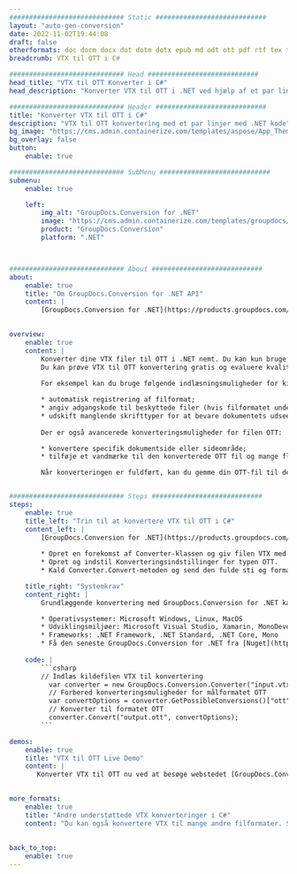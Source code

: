 ```yaml
---
############################# Static ############################
layout: "auto-gen-conversion"
date: 2022-11-02T19:44:08
draft: false
otherformats: doc docm docx dot dotm dotx epub md odt ott pdf rtf tex txt vdx vsdm vsdx vssm vssx vstm vstx vsx vtx xps
breadcrumb: VTX til OTT i C#

############################# Head ############################
head_title: "VTX til OTT Konverter i C#"
head_description: "Konverter VTX til OTT i .NET ved hjælp af et par linjer kode. Brug GroupDocs Document Conversion API til at konvertere over 160 filformater."

############################# Header ############################
title: "Konverter VTX til OTT i C#"
description: "VTX til OTT konvertering med et par linjer med .NET kode"
bg_image: "https://cms.admin.containerize.com/templates/aspose/App_Themes/V3/images/bg/header1.png"
bg_overlay: false
button:
    enable: true

############################# SubMenu ############################
submenu:
    enable: true

    left:
        img_alt: "GroupDocs.Conversion for .NET"
        image: "https://cms.admin.containerize.com/templates/groupdocs/images/product-logos/90x90-noborder/groupdocs-conversion-net.png"
        product: "GroupDocs.Conversion"
        platform: ".NET"



############################# About ############################
about:
    enable: true
    title: "Om GroupDocs.Conversion for .NET API"
    content: |
        [GroupDocs.Conversion for .NET](https://products.groupdocs.com/conversion/net/) kan bruges til at konvertere Microsoft Word, Excel, PowerPoint, PDF, Visio og andre formater. GroupDocs.Conversion er en selvstændig API, der er velegnet til back-end og interne systemer, hvor høj ydeevne er påkrævet. Det afhænger ikke af nogen software som Microsoft eller Open Office.
    

overview:
    enable: true
    content: |
        Konverter dine VTX filer til OTT i .NET nemt. Du kan kun bruge et par C# kodelinjer i enhver platform efter eget valg, såsom - Windows, Linux, macOS.
        Du kan prøve VTX til OTT konvertering gratis og evaluere kvaliteten af ​​konverteringsresultaterne. Sammen med simple filkonverteringsscenarier kan du prøve mere avancerede muligheder for at indlæse kilden VTX fil og for at gemme output OTT resultat. 
        
        For eksempel kan du bruge følgende indlæsningsmuligheder for kilden VTX:

        * automatisk registrering af filformat;
        * angiv adgangskode til beskyttede filer (hvis filformatet understøtter det);
        * udskift manglende skrifttyper for at bevare dokumentets udseende.
        
        Der er også avancerede konverteringsmuligheder for filen OTT:

        * konvertere specifik dokumentside eller sideområde;
        * tilføje et vandmærke til den konverterede OTT fil og mange flere.

        Når konverteringen er fuldført, kan du gemme din OTT-fil til den lokale filsti eller ethvert tredjepartslager som FTP, Amazon S3, Google Drive, Dropbox osv. Bemærk venligst - for at konvertere VTX til {{ TO}} er der ikke behov for yderligere software installeret - som MS Office, Open Office, Adobe Acrobat Reader osv.


############################# Steps ############################
steps:
    enable: true
    title_left: "Trin til at konvertere VTX til OTT i C#"
    content_left: |
        [GroupDocs.Conversion for .NET](https://products.groupdocs.com/conversion/net/) gør det nemt for udviklere at konvertere en VTX fil til OTT med et par linjer kode.
        
        * Opret en forekomst af Converter-klassen og giv filen VTX med den fulde sti
        * Opret og indstil Konverteringsindstillinger for typen OTT.
        * Kald Converter.Convert-metoden og send den fulde sti og format (OTT) som en parameter

    title_right: "Systemkrav"
    content_right: |
        Grundlæggende konvertering med GroupDocs.Conversion for .NET kan udføres med nogle få enkle trin. Vores API'er understøttes på alle større platforme og operativsystemer. Før du udfører koden nedenfor, skal du sørge for, at du har følgende forudsætninger installeret på dit system.

        * Operativsystemer: Microsoft Windows, Linux, MacOS
        * Udviklingsmiljøer: Microsoft Visual Studio, Xamarin, MonoDevelop
        * Frameworks: .NET Framework, .NET Standard, .NET Core, Mono
        * Få den seneste GroupDocs.Conversion for .NET fra [Nuget](https://www.nuget.org/packages/groupdocs.conversion)
         
    code: |
        ```csharp    
        // Indlæs kildefilen VTX til konvertering
          var converter = new GroupDocs.Conversion.Converter("input.vtx");
          // Forbered konverteringsmuligheder for målformatet OTT
          var convertOptions = converter.GetPossibleConversions()["ott"].ConvertOptions;
          // Konverter til formatet OTT
          converter.Convert("output.ott", convertOptions);
        ```

demos:
    enable: true
    title: "VTX til OTT Live Demo"
    content: |
       Konverter VTX til OTT nu ved at besøge webstedet [GroupDocs.Conversion App](https://products.groupdocs.app/conversion/family). Online demo har følgende fordele
          

more_formats:
    enable: true
    title: "Andre understøttede VTX konverteringer i C#"
    content: "Du kan også konvertere VTX til mange andre filformater. Se venligst listen nedenfor."
       
       
back_to_top:
    enable: true
---
```

